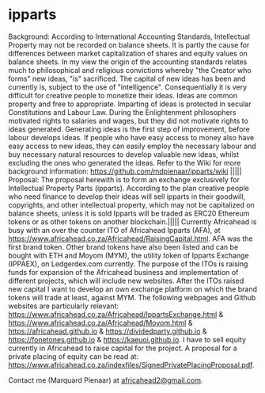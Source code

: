 # ipparts
Background: According to International Accounting Standards, Intellectual
Property may not be recorded on balance sheets. It is partly the cause for
differences between market capitalization of shares and equity values on balance sheets.
In my view the origin of the accounting standards relates much to
philosophical and religious convictions whereby "the Creator who forms" new
ideas, "is" sacrificed. The capital of new ideas has been and currently is,
subject to the use of "intelligence". Consequentially it is very difficult
for creative people to monetize their ideas. Ideas are common property and
free to appropriate. Imparting of ideas is protected in secular Constitutions
and Labour Law. During the Enlightenment philosophers motivated rights to
salaries and wages, but they did not motivate rights to ideas generated.
Generating ideas is the first step of improvement, before labour develops ideas. If people who have easy
access to money also have easy access to new ideas, they can easily employ
the necessary labour and buy necessary natural resources to develop valuable
new ideas, whilst excluding the ones who generated the ideas. Refer to the Wiki
for more background information: https://github.com/mdpienaar/ipparts/wiki |||||
Proposal: The proposal herewith is to form an exchange exclusively for
Intellectual Property Parts (ipparts). According to the plan creative people
who need finance to develop their ideas will sell ipparts in their goodwill, copyrights,
and other intellectual property, which may not be capitalized on balance sheets, unless it is sold
Ipparts will be traded as ERC20 Ethereum tokens or as other tokens on another
blockchain.||||| Currently Africahead is busy with an over the counter ITO of Africahead Ipparts (AFA), at
https://www.africahead.co.za/Africahead/RaisingCapital.html. AFA was the first brand token.
Other brand tokens have also been listed and can be bought with ETH and Moyom (MYM), the utility token of Ipparts
Exchange (IPPAEX), on Ledgerdex.com currently. The purpose of the ITOs is raising funds for expansion
of the Africahead business and implementation of different projects, which will include new websites. After the ITOs
raised new
capital I want to develop an own exchange platform on which the brand tokens will trade at least, against MYM.
The following webpages and Github websites are particularly relevant:
https://www.africahead.co.za/Africahead/IppartsExchange.html & https://www.africahead.co.za/Africahead/Moyom.html &
https://africahead.github.io & https://dividedparty.github.io & https://fonetones.github.io &
https://kaeuoi.github.io.
I have to sell equity currently in Africahead to raise capital for the project. A proposal for a private placing of
equity can be read at: https://www.africahead.co.za/indexfiles/SignedPrivatePlacingProposal.pdf.

Contact me (Marquard Pienaar) at africahead2@gmail.com.

